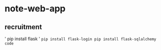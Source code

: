 # note-web-app

## recruitment
'
pip install flask
'
`
pip install flask-login
pip install flask-sqlalchemy
`
`code`

